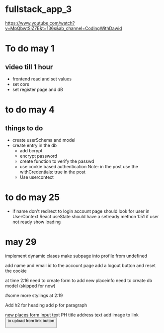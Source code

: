 # fullstack_app_3

https://www.youtube.com/watch?v=MpQbwtSiZ7E&t=136s&ab_channel=CodingWithDawid


# To do may 1 
## video till 1 hour
* frontend read and set values
* set cors
* set register page and dB

# to do may 4
## things to do
* create userSchema and model
* create entry in the db
    * add bcrypt 
    * encrypt password
    * create function to verify the passwd
    * use cookie based authentication
    Note: in the post use the withCredentials: true in the post
    * Use usercontext 


# to do may 25
* if name don't redirect to login 
account page should look for user in UserContext
React useState should have a setready methon 1:51
if user not ready show loading

# may 29
implement dynamic clases
make subpage into profile from undefined

add name and email id to the account page
add a logout button and reset the cookie 

at time 2:16 need to create form to add new placeinfo
need to create db model (skipped for now)


#some more stylings at 2:19

Add h2 for heading
add p for paragraph

new places form
    input text PH title
                  address
          text    add image to link
                <button> to upload from link
    button     